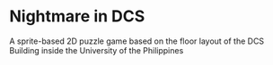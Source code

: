 # Nightmare in DCS
A sprite-based 2D puzzle game based on the floor layout of the DCS Building inside the University of the Philippines
